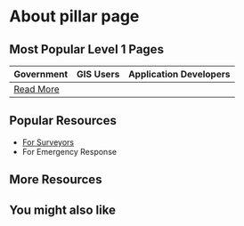 # About pillar page

## Most Popular Level 1 Pages

| Government | GIS Users | Application Developers |
|----------|----------|----------|
| [Read More](level-1/government.md) |          |          |

## Popular Resources

- [For Surveyors](level-1/for-surveyors.md)
- For Emergency Response

## More Resources

## You might also like

